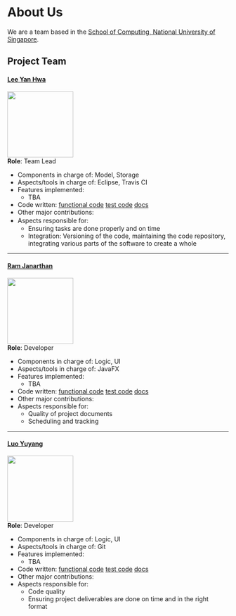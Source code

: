 # About Us

We are a team based in the [School of Computing, National University of Singapore](http://www.comp.nus.edu.sg).

## Project Team

#### [Lee Yan Hwa](https://github.com/leeyh20)
<img src="" width="150"><br>
**Role**: Team Lead <br>

* Components in charge of: Model, Storage
* Aspects/tools in charge of: Eclipse, Travis CI
* Features implemented:
    * TBA
* Code written: [functional code]() [test code]() [docs]()
* Other major contributions:
* Aspects responsible for:　     　　　　　
    * Ensuring tasks are done properly and on time
    * Integration: Versioning of the code, maintaining the code repository, integrating various parts of the software to create a whole

-----

#### [Ram Janarthan](https://github.com/ramjanarthan)
<img src="" width="150"><br>
**Role**: Developer <br>

* Components in charge of: Logic, UI
* Aspects/tools in charge of: JavaFX
* Features implemented:
    * TBA
* Code written: [functional code]() [test code]() [docs]()
* Other major contributions:
* Aspects responsible for:
    * Quality of project documents
    * Scheduling and tracking

-----

#### [Luo Yuyang](https://github.com/R-o-y)
<img src="" width="150"><br>
**Role**: Developer <br>

* Components in charge of: Logic, UI
* Aspects/tools in charge of: Git
* Features implemented:
    * TBA
* Code written: [functional code]() [test code]() [docs]()
* Other major contributions:
* Aspects responsible for:
    * Code quality
    * Ensuring project deliverables are done on time and in the right format
